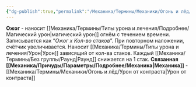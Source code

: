 ```yaml
---
{"dg-publish":true,"permalink":"/Механика/Термины/Механики/Огонь и лёд/Ожог/","noteIcon":"","created":"2025-08-21T13:47:52.729+03:00","updated":"2025-09-02T20:42:51.999+03:00"}
---
```


**Ожог** - наносит [[Механика/Термины/Типы урона и лечения/Подробнее/Магический урон\|магический урон]] огнём с течением времени. Записывается как “*Ожог х Кол-во стаков*”. При повторном наложении, счётчик увеличивается. Наносит [[Механика/Термины/Типы урона и лечения/Урон\|Урон]] зависящий от кол-ва стаков. Каждый [[Механика/Термины/Без группы/Раунд\|Раунд]] снижается на 1 стак. 
**Связанная [[Механика/Причуды/Параметры/Подробнее/Механика\|Механика]]** - [[Механика/Термины/Механики/Огонь и лёд/Урон от контраста\|Урон от контраста]]